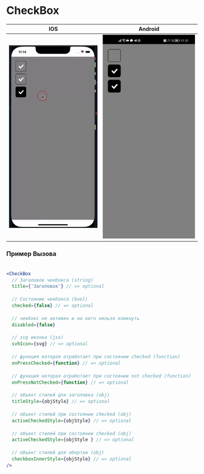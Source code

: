 # CheckBox

| IOS | Android |
| --- | ------- |
| <img src="./gif/ios.gif" alt="ios error toast" width="325"> | <img src="./gif/android.gif" alt="android error toast" width="325"> |

### Пример Вызова

```jsx

<CheckBox
  // Заголовок чекбокса (string)
  title={'Заголовок'} // => optional

  // Состояние чекбокса (bool)
  checked={false} // => optional

  // чекбокс не активен и на него нельзя кликнуть
  disabled={false}

  // svg иконка (jsx)
  svhIcon={svg} // => optional

  // функция которая отработает при состоянии checked (function)
  onPressChecked={function} // => optional

  // функция которая отработает при состоянии not checked (function)
  onPressNotChecked={function} // => optional

  // объект стилей для заголовка (obj)
  titleStyle={objStyle} // => optional

  // объект стилей при состоянии checked (obj)
  activeCheckedStyle={objStyle} // => optional

  // объект стилей при состоянии checked (obj)
  activeCheckedStyle={objStyle } // => optional

  // объект стилей для обертки (obj)
  checkboxInnerStyle={objStyle} // => optional
/>
